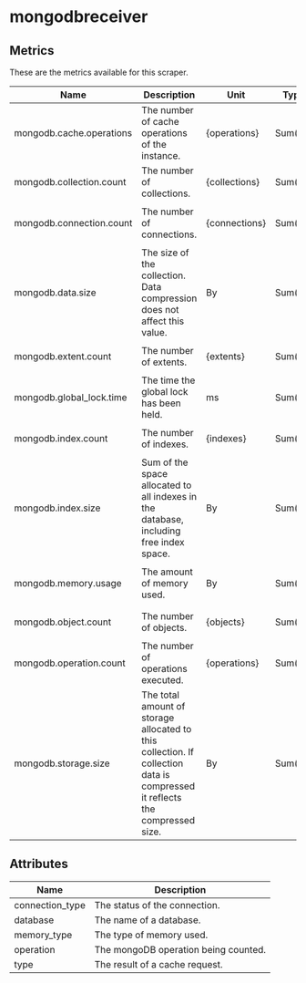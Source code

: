 [comment]: <> (Code generated by mdatagen. DO NOT EDIT.)

# mongodbreceiver

## Metrics

These are the metrics available for this scraper.

| Name | Description | Unit | Type | Attributes |
| ---- | ----------- | ---- | ---- | ---------- |
| mongodb.cache.operations | The number of cache operations of the instance. | {operations} | Sum(Int) | <ul> <li>type</li> </ul> |
| mongodb.collection.count | The number of collections. | {collections} | Sum(Int) | <ul> <li>database</li> </ul> |
| mongodb.connection.count | The number of connections. | {connections} | Sum(Int) | <ul> <li>database</li> <li>type</li> </ul> |
| mongodb.data.size | The size of the collection. Data compression does not affect this value. | By | Sum(Int) | <ul> <li>database</li> </ul> |
| mongodb.extent.count | The number of extents. | {extents} | Sum(Int) | <ul> <li>database</li> </ul> |
| mongodb.global_lock.time | The time the global lock has been held. | ms | Sum(Int) | <ul> </ul> |
| mongodb.index.count | The number of indexes. | {indexes} | Sum(Int) | <ul> <li>database</li> </ul> |
| mongodb.index.size | Sum of the space allocated to all indexes in the database, including free index space. | By | Sum(Int) | <ul> <li>database</li> </ul> |
| mongodb.memory.usage | The amount of memory used. | By | Sum(Int) | <ul> <li>database</li> <li>type</li> </ul> |
| mongodb.object.count | The number of objects. | {objects} | Sum(Int) | <ul> <li>database</li> </ul> |
| mongodb.operation.count | The number of operations executed. | {operations} | Sum(Int) | <ul> <li>operation</li> </ul> |
| mongodb.storage.size | The total amount of storage allocated to this collection. If collection data is compressed it reflects the compressed size.  | By | Sum(Int) | <ul> <li>database</li> </ul> |

## Attributes

| Name | Description |
| ---- | ----------- |
| connection_type | The status of the connection. |
| database | The name of a database. |
| memory_type | The type of memory used. |
| operation | The mongoDB operation being counted. |
| type | The result of a cache request. |
